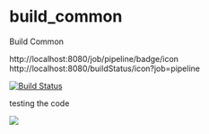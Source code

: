 # build_common
Build Common



http://localhost:8080/job/pipeline/badge/icon
http://localhost:8080/buildStatus/icon?job=pipeline



[![Build Status](http://localhost:8080/job/pipeline/badge/icon)](http://localhost:8080/job/pipeline/)


testing the code


<a href='http://localhost:8080/job/pipeline/'><img src='http://localhost:8080/job/pipeline/badge/icon'></a>